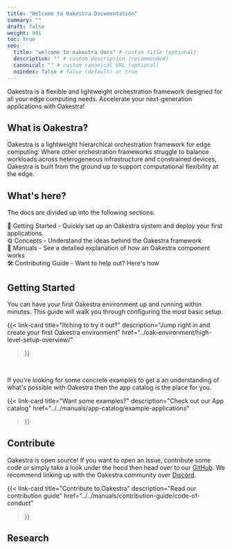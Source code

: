 ```yaml
---
title: "Welcome to Oakestra Documentation"
summary: ""
draft: false
weight: 001
toc: true
seo:
  title: "welcome to oakestra docs" # custom title (optional)
  description: "" # custom description (recommended)
  canonical: "" # custom canonical URL (optional)
  noindex: false # false (default) or true
---
```

<span class="lead">
Oakestra is a flexible and lightweight orchestration framework designed for all your edge computing needs. Accelerate your next-generation applications with Oakestra!
</span>

## What is Oakestra?

Oakestra is a lightweight hierarchical orchestration framework for edge computing. Where other orchestration
frameworks struggle to balance workloads across heterogeneous infrastructure and constrained devices, Oakestra
is built from the ground up to support computational flexibility at the edge.

## What's here?

The docs are divided up into the following sections:

🚀 Getting Started - Quickly set up an Oakestra system and deploy your first applications\
⚙️ Concepts - Understand the ideas behind the Oakestra framework\
📖 Manuals - See a detailed explanation of how an Oakestra component works\
🛠️ Contributing Guide - Want to help out? Here's how

## Getting Started

You can have your first Oakestra environment up and running within minutes. This guide will walk you through
configuring the most basic setup.

{{< link-card
  title="Itching to try it out?"
  description="Jump right in and create your first Oakestra environment"
  href="../oak-environment/high-level-setup-overview/"
>}}
<br>

If you're looking for some concrete examples to get a an understanding of what's possible with Oakestra then
the app catalog is the place for you.

{{< link-card
  title="Want some examples?"
  description="Check out our App catalog"
  href="../../manuals/app-catalog/example-applications"
>}}

## Contribute

Oakestra is open source! If you want to open an issue, contribute some code or simply take a look under the hood then head over to our [GitHub](https://github.com/oakestra/).
We recommend linking up with the Oakestra community over [Discord](https://discord.gg/7F8EhYCJDf).

{{< link-card
  title="Contribute to Oakestra"
  description="Read our contribution guide"
  href="../../manuals/contribution-guide/code-of-conduct"
>}}

## Research